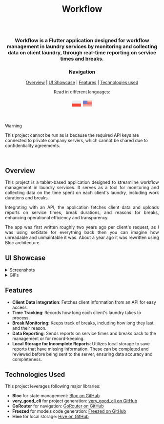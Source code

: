 <div align='center'>

<h1>Workflow</h1>

<br>
<br>

<h3>Workflow is a Flutter application designed for workflow management in laundry services by monitoring and collecting data on client laundry, through real-time reporting on service times and breaks.</h3>

### Navigation

[Overview](#overview) | [UI Showcase](#ui-showcase) | [Features](#features) | [Technologies used](#technologies-used)

Read in different languages:
<br>

![PL](assets/readme/icons/icons8-poland-32.png)[](./README.POLISH.md) ![EN](./assets/readme/icons/icons8-usa-32.png)[](./README.md)

</div>

<br>

> [!WARNING]
> This project cannot be run as is because the required API keys are connected to private company servers, which cannot be shared due to confidentiality agreements.

<br>

## Overview

<div align='justify'>
This project is a tablet-based application designed to streamline workflow management in laundry services. It serves as a tool for monitoring and collecting data on the time spent on each client's laundry, including work durations and breaks.

Integrating with an API, the application fetches client data and uploads reports on service times, break durations, and reasons for breaks, enhancing operational efficiency and transparency.

The app was first written roughly two years ago per client's request, as I was using setState for everything back then you can imagine how unreadable and unmaintable it was. About a year ago it was rewritten using Bloc architecture.
</div>

## UI Showcase

<details>

<summary> Screenshots </summary>

<br>

<div align="center">

![Image Description](assets/readme/images/1.png)
<br>
![Image Description](assets/readme/images/2.png)
<br>
![Image Description](assets/readme/images/3.png)
<br>
![Image Description](assets/readme/images/4.png)

</div>

</details>

<details>

<summary>GIFs</summary>

</details>

## Features

- **Client Data Integration**: Fetches client information from an API for easy access.
- **Time Tracking**: Records how long each client's laundry takes to process.
- **Break Monitoring**: Keeps track of breaks, including how long they last and their reason.
- **Data Reporting**: Sends reports on service times and breaks back to the management or for record-keeping.
- **Local Storage for Incomplete Reports**: Utilizes local storage to save reports that have missing information. These can be completed and reviewed before being sent to the server, ensuring data accuracy and completeness.

## Technologies Used

This project leverages following major libraries:

- **Bloc** for state management: [Bloc on GitHub](https://github.com/felangel/bloc)
- **very_good_cli** for project generation: [very_good_cli on GitHub](https://github.com/VeryGoodOpenSource/very_good_cli)
- **GoRouter** for navigation: [GoRouter on GitHub](https://github.com/csells/go_router)
- **Freezed** for models code generation: [Freezed on GitHub](https://github.com/rrousselGit/freezed)
- **Hive** for local storage: [Hive on GitHub](https://github.com/hivedb/hive)
